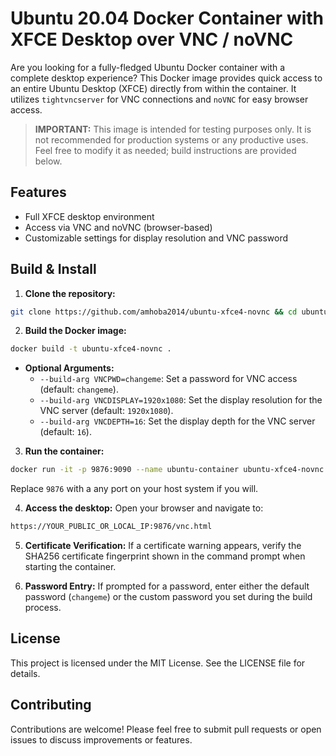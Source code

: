# Ubuntu 20.04 Docker Container with XFCE Desktop over VNC / noVNC

Are you looking for a fully-fledged Ubuntu Docker container with a complete desktop experience? This Docker image provides quick access to an entire Ubuntu Desktop (XFCE) directly from within the container. It utilizes `tightvncserver` for VNC connections and `noVNC` for easy browser access.

> **IMPORTANT:** This image is intended for testing purposes only. It is not recommended for production systems or any productive uses. Feel free to modify it as needed; build instructions are provided below.

## Features
- Full XFCE desktop environment
- Access via VNC and noVNC (browser-based)
- Customizable settings for display resolution and VNC password

## Build & Install

1. **Clone the repository:**

```bash
git clone https://github.com/amhoba2014/ubuntu-xfce4-novnc && cd ubuntu-xfce4-novnc
```

2. **Build the Docker image:**

```bash
docker build -t ubuntu-xfce4-novnc .
```

- **Optional Arguments:**
  - `--build-arg VNCPWD=changeme`: Set a password for VNC access (default: `changeme`).
  - `--build-arg VNCDISPLAY=1920x1080`: Set the display resolution for the VNC server (default: `1920x1080`).
  - `--build-arg VNCDEPTH=16`: Set the display depth for the VNC server (default: `16`).

3. **Run the container:**

```bash
docker run -it -p 9876:9090 --name ubuntu-container ubuntu-xfce4-novnc
```

Replace `9876` with a any port on your host system if you will.

4. **Access the desktop:**
Open your browser and navigate to:

```bash
https://YOUR_PUBLIC_OR_LOCAL_IP:9876/vnc.html
```

5. **Certificate Verification:**
If a certificate warning appears, verify the SHA256 certificate fingerprint shown in the command prompt when starting the container.

6. **Password Entry:**
If prompted for a password, enter either the default password (`changeme`) or the custom password you set during the build process.

## License

This project is licensed under the MIT License. See the LICENSE file for details.

## Contributing

Contributions are welcome! Please feel free to submit pull requests or open issues to discuss improvements or features.
